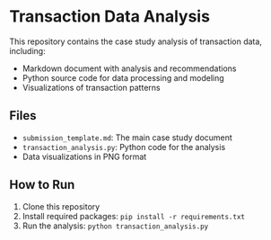 # Transaction Data Analysis

This repository contains the case study analysis of transaction data, including:

- Markdown document with analysis and recommendations
- Python source code for data processing and modeling
- Visualizations of transaction patterns

## Files
- `submission_template.md`: The main case study document
- `transaction_analysis.py`: Python code for the analysis
- Data visualizations in PNG format

## How to Run
1. Clone this repository
2. Install required packages: `pip install -r requirements.txt`
3. Run the analysis: `python transaction_analysis.py`
